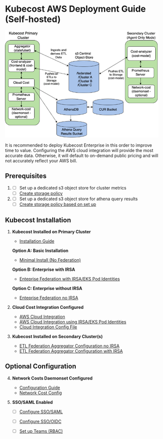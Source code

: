 # Kubecost AWS Deployment Guide (Self-hosted)

![Kubecost Enterprise Federation Architecture](/assets/awskubecostv2-diagram.png)

It is recommended to deploy Kubecost Enterprise in this order to improve time to value. Configuring the AWS cloud integration will provide the most accurate data. Otherwise, it will default to on-demand public pricing and will not accurately reflect your AWS bill.

## Prerequisites

1. - [ ] Set up a dedicated s3 object store for cluster metrics
   - [ ] [Create storage policy](/aws/aws-attach-roles/iam-kubecost-metrics-s3-policy.json)

2. - [ ] Set up a dedicated s3 object store for athena query results
   - [ ] [Create storage policy based on set up](/aws/aws-attach-roles)

## Kubecost Installation
1. **Kubecost Installed on Primary Cluster**  
   - [Installation Guide](https://www.ibm.com/docs/en/kubecost/self-hosted/2.x?topic=installation-kubecost-v2-installupgrade)  

   **Option A: Basic Installation**
   - [Minimal Install (No Federation)](/aws/aws-primary-minimal.yaml)

   **Option B: Enterprise with IRSA**
   - [Enteprise Federation with IRSA/EKS Pod Identities](/aws/aws-primary-federation-irsa.yaml)

   **Option C: Enterprise without IRSA**
   - [Enteprise Federation no IRSA](/aws/aws-primary-federation-no-irsa.yaml)

2. **Cloud Cost Integration Configured**  
   - [AWS Cloud Integration](https://www.ibm.com/docs/en/kubecost/self-hosted/2.x?topic=integrations-aws-cloud-billing-integration) 
   - [AWS Cloud Integration using IRSA/EKS Pod Identities](https://www.ibm.com/docs/en/kubecost/self-hosted/2.x?topic=integration-aws-cloud-using-irsaeks-pod-identities)
   - [Cloud Integration Config File](/aws/cloud-integration.json)

3. **Kubecost Installed on Secondary Cluster(s)**  
   - [ETL Federation Aggregator Configuration no IRSA](/aws/aws-secondary-no-irsa.yaml)
   - [ETL Federation Aggregator Configuration with IRSA](/aws/aws-secondary-irsa.yaml)

## Optional Configuration
4. **Network Costs Daemonset Configured**  
   - [Configuration Guide](https://www.ibm.com/docs/en/kubecost/self-hosted/2.x?topic=configuration-network-cost)
   - [Network Cost Config](/aws/network-costs-enabled.yaml)

5. **SSO/SAML Enabled**
   - [ ] [Configure SSO/SAML](https://www.ibm.com/docs/en/kubecost/self-hosted/2.x?topic=configuration-user-management-saml)
   - [ ] [Configure SSO/OIDC](https://www.ibm.com/docs/en/kubecost/self-hosted/2.x?topic=configuration-user-management-ssooidc)
   - [ ] [Set up Teams (RBAC)](https://www.ibm.com/docs/en/kubecost/self-hosted/2.x?topic=ui-teams)

